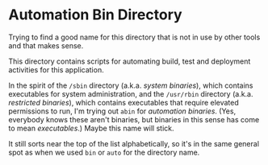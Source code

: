 # Automation Bin Directory

Trying to find a good name for this directory that is not in use by other tools and that makes sense.

This directory contains scripts for automating build, test and deployment activities for this application.

In the spirit of the `/sbin` directory (a.k.a. _system binaries_), which contains executables for system administration, and the `/usr/rbin` directory (a.k.a. _restricted binaries_), which contains executables that require elevated permissions to run, I'm trying out `abin` for _automation binaries_. (Yes, everybody knows these aren't binaries, but binaries in this sense has come to mean _executables_.) Maybe this name will stick.

It still sorts near the top of the list alphabetically, so it's in the same general spot as when we used `bin` or `auto` for the directory name.